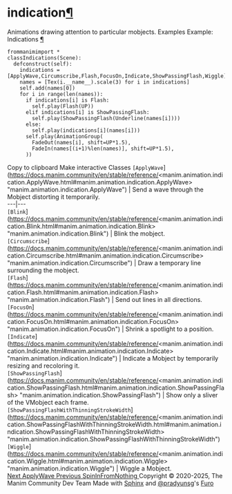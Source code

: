 # indication[¶](https://docs.manim.community/en/stable/reference/<#module-manim.animation.indication> "Link to this heading")
Animations drawing attention to particular mobjects.
Examples
Example: Indications [¶](https://docs.manim.community/en/stable/reference/<#indications>)
```
frommanimimport *
classIndications(Scene):
  defconstruct(self):
    indications = [ApplyWave,Circumscribe,Flash,FocusOn,Indicate,ShowPassingFlash,Wiggle]
    names = [Tex(i.__name__).scale(3) for i in indications]
    self.add(names[0])
    for i in range(len(names)):
      if indications[i] is Flash:
        self.play(Flash(UP))
      elif indications[i] is ShowPassingFlash:
        self.play(ShowPassingFlash(Underline(names[i])))
      else:
        self.play(indications[i](names[i]))
      self.play(AnimationGroup(
        FadeOut(names[i], shift=UP*1.5),
        FadeIn(names[(i+1)%len(names)], shift=UP*1.5),
      ))

```
Copy to clipboard
Make interactive
Classes
`[ApplyWave`](https://docs.manim.community/en/stable/reference/<manim.animation.indication.ApplyWave.html#manim.animation.indication.ApplyWave> "manim.animation.indication.ApplyWave") | Send a wave through the Mobject distorting it temporarily.  
---|---  
`[Blink`](https://docs.manim.community/en/stable/reference/<manim.animation.indication.Blink.html#manim.animation.indication.Blink> "manim.animation.indication.Blink") | Blink the mobject.  
`[Circumscribe`](https://docs.manim.community/en/stable/reference/<manim.animation.indication.Circumscribe.html#manim.animation.indication.Circumscribe> "manim.animation.indication.Circumscribe") | Draw a temporary line surrounding the mobject.  
`[Flash`](https://docs.manim.community/en/stable/reference/<manim.animation.indication.Flash.html#manim.animation.indication.Flash> "manim.animation.indication.Flash") | Send out lines in all directions.  
`[FocusOn`](https://docs.manim.community/en/stable/reference/<manim.animation.indication.FocusOn.html#manim.animation.indication.FocusOn> "manim.animation.indication.FocusOn") | Shrink a spotlight to a position.  
`[Indicate`](https://docs.manim.community/en/stable/reference/<manim.animation.indication.Indicate.html#manim.animation.indication.Indicate> "manim.animation.indication.Indicate") | Indicate a Mobject by temporarily resizing and recoloring it.  
`[ShowPassingFlash`](https://docs.manim.community/en/stable/reference/<manim.animation.indication.ShowPassingFlash.html#manim.animation.indication.ShowPassingFlash> "manim.animation.indication.ShowPassingFlash") | Show only a sliver of the VMobject each frame.  
`[ShowPassingFlashWithThinningStrokeWidth`](https://docs.manim.community/en/stable/reference/<manim.animation.indication.ShowPassingFlashWithThinningStrokeWidth.html#manim.animation.indication.ShowPassingFlashWithThinningStrokeWidth> "manim.animation.indication.ShowPassingFlashWithThinningStrokeWidth")  
`[Wiggle`](https://docs.manim.community/en/stable/reference/<manim.animation.indication.Wiggle.html#manim.animation.indication.Wiggle> "manim.animation.indication.Wiggle") | Wiggle a Mobject.  
[ Next ApplyWave ](https://docs.manim.community/en/stable/reference/<manim.animation.indication.ApplyWave.html>) [ Previous SpinInFromNothing ](https://docs.manim.community/en/stable/reference/<manim.animation.growing.SpinInFromNothing.html>)
Copyright © 2020-2025, The Manim Community Dev Team 
Made with [Sphinx](https://docs.manim.community/en/stable/reference/<https:/www.sphinx-doc.org/>) and [@pradyunsg](https://docs.manim.community/en/stable/reference/<https:/pradyunsg.me>)'s [Furo](https://docs.manim.community/en/stable/reference/<https:/github.com/pradyunsg/furo>)
